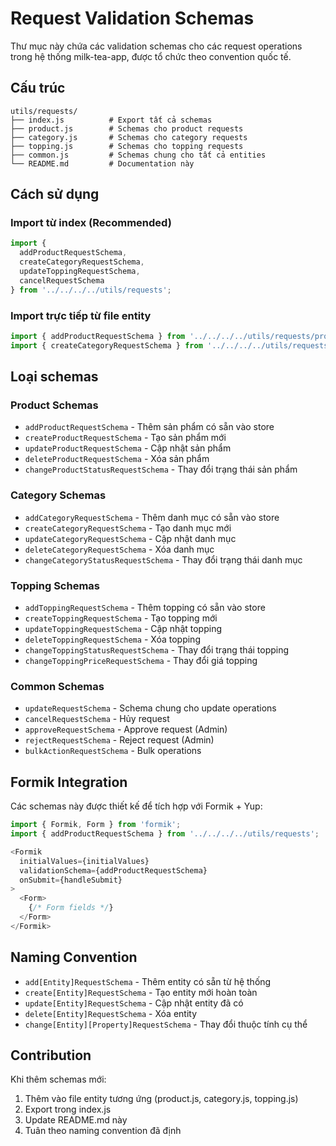 # Request Validation Schemas

Thư mục này chứa các validation schemas cho các request operations trong hệ thống milk-tea-app, được tổ chức theo convention quốc tế.

## Cấu trúc

```
utils/requests/
├── index.js          # Export tất cả schemas
├── product.js        # Schemas cho product requests
├── category.js       # Schemas cho category requests  
├── topping.js        # Schemas cho topping requests
├── common.js         # Schemas chung cho tất cả entities
└── README.md         # Documentation này
```

## Cách sử dụng

### Import từ index (Recommended)
```javascript
import { 
  addProductRequestSchema, 
  createCategoryRequestSchema,
  updateToppingRequestSchema,
  cancelRequestSchema 
} from '../../../../utils/requests';
```

### Import trực tiếp từ file entity
```javascript
import { addProductRequestSchema } from '../../../../utils/requests/product';
import { createCategoryRequestSchema } from '../../../../utils/requests/category';
```

## Loại schemas

### Product Schemas
- `addProductRequestSchema` - Thêm sản phẩm có sẵn vào store
- `createProductRequestSchema` - Tạo sản phẩm mới
- `updateProductRequestSchema` - Cập nhật sản phẩm
- `deleteProductRequestSchema` - Xóa sản phẩm
- `changeProductStatusRequestSchema` - Thay đổi trạng thái sản phẩm

### Category Schemas  
- `addCategoryRequestSchema` - Thêm danh mục có sẵn vào store
- `createCategoryRequestSchema` - Tạo danh mục mới
- `updateCategoryRequestSchema` - Cập nhật danh mục
- `deleteCategoryRequestSchema` - Xóa danh mục
- `changeCategoryStatusRequestSchema` - Thay đổi trạng thái danh mục

### Topping Schemas
- `addToppingRequestSchema` - Thêm topping có sẵn vào store  
- `createToppingRequestSchema` - Tạo topping mới
- `updateToppingRequestSchema` - Cập nhật topping
- `deleteToppingRequestSchema` - Xóa topping
- `changeToppingStatusRequestSchema` - Thay đổi trạng thái topping
- `changeToppingPriceRequestSchema` - Thay đổi giá topping

### Common Schemas
- `updateRequestSchema` - Schema chung cho update operations
- `cancelRequestSchema` - Hủy request
- `approveRequestSchema` - Approve request (Admin)
- `rejectRequestSchema` - Reject request (Admin)
- `bulkActionRequestSchema` - Bulk operations

## Formik Integration

Các schemas này được thiết kế để tích hợp với Formik + Yup:

```javascript
import { Formik, Form } from 'formik';
import { addProductRequestSchema } from '../../../../utils/requests';

<Formik
  initialValues={initialValues}
  validationSchema={addProductRequestSchema}
  onSubmit={handleSubmit}
>
  <Form>
    {/* Form fields */}
  </Form>
</Formik>
```

## Naming Convention

- `add[Entity]RequestSchema` - Thêm entity có sẵn từ hệ thống
- `create[Entity]RequestSchema` - Tạo entity mới hoàn toàn
- `update[Entity]RequestSchema` - Cập nhật entity đã có
- `delete[Entity]RequestSchema` - Xóa entity
- `change[Entity][Property]RequestSchema` - Thay đổi thuộc tính cụ thể

## Contribution

Khi thêm schemas mới:
1. Thêm vào file entity tương ứng (product.js, category.js, topping.js)
2. Export trong index.js
3. Update README.md này
4. Tuân theo naming convention đã định